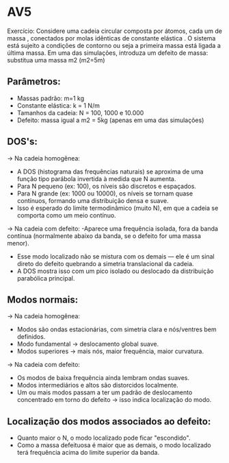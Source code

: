 # AV5
Exercício: Considere uma cadeia circular composta por  átomos, cada um de massa , conectados por molas idênticas de constante elástica . O sistema está sujeito a condições de contorno ou seja a primeira massa está ligada a última massa. Em uma das simulações, introduza um defeito de massa:  substitua uma massa m2 (m2=5m)
 
## Parâmetros:
- Massas padrão:  m=1 kg
- Constante elástica: k = 1 N/m
- Tamanhos da cadeia: N = 100, 1000 e 10.000
- Defeito: massa igual a m2 = 5kg  (apenas em uma das simulações)

## DOS's:
-> Na cadeia homogênea: 
- A DOS (histograma das frequências naturais) se aproxima de uma função tipo parábola invertida à medida que N aumenta.
- Para N pequeno (ex: 100), os níveis são discretos e espaçados.
- Para N grande (ex: 1000 ou 10000), os níveis se tornam quase contínuos, formando uma distribuição densa e suave.
- Isso é esperado do limite termodinâmico (muito N), em que a cadeia se comporta como um meio contínuo.

-> Na cadeia com defeito: 
-Aparece uma frequência isolada, fora da banda contínua (normalmente abaixo da banda, se o defeito for uma massa menor).
- Esse modo localizado não se mistura com os demais — ele é um sinal direto do defeito quebrando a simetria translacional da cadeia.
- A DOS mostra isso com um pico isolado ou deslocado da distribuição parabólica principal.

## Modos normais:
-> Na cadeia homogênea: 
- Modos são ondas estacionárias, com simetria clara e nós/ventres bem definidos.
- Modo fundamental → deslocamento global suave.
- Modos superiores → mais nós, maior frequência, maior curvatura.

-> Na cadeia com defeito:
- Os modos de baixa frequência ainda lembram ondas suaves.
- Modos intermediários e altos são distorcidos localmente.
- Um ou mais modos passam a ter um padrão de deslocamento concentrado em torno do defeito → isso indica localização do modo.

## Localização dos modos associados ao defeito: 
- Quanto maior o N, o modo localizado pode ficar "escondido".
- Como a massa defeituosa é maior que as demais, o modo localizado terá frequência acima do limite superior da banda.
